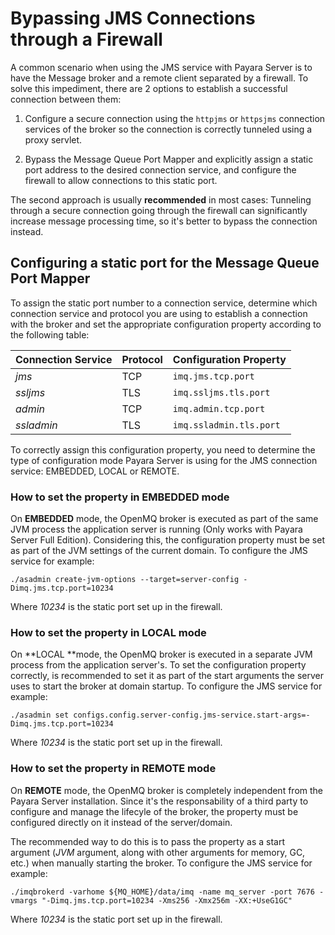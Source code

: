 # Bypassing JMS Connections through a Firewall

A common scenario when using the JMS service with Payara Server is to have the Message broker and a remote client separated by a firewall. To solve this impediment, there are 2 options to establish a successful connection between them:

1. Configure a secure connection using the `httpjms` or `httpsjms` connection services of the broker so the connection is correctly tunneled using a proxy servlet.

2. Bypass the Message Queue Port Mapper and explicitly assign a static port address to the desired connection service, and configure the firewall to allow connections to this static port.

The second approach is usually **recommended** in most cases: Tunneling through a secure connection going through the firewall can significantly increase message processing time, so it's better to bypass the connection instead.

## Configuring a static port for the Message Queue Port Mapper

To assign the static port number to a connection service, determine which connection service and protocol you are using to establish a connection with the broker and set the appropriate configuration property according to the following table:

| Connection Service | Protocol | Configuration Property |
| :--- | :--- | :--- |
| _jms_ | TCP | `imq.jms.tcp.port` |
| _ssljms_ | TLS | `imq.ssljms.tls.port` |
| _admin_ | TCP | `imq.admin.tcp.port` |
| _ssladmin_ | TLS | `imq.ssladmin.tls.port` |

To correctly assign this configuration property, you need to determine the type of configuration mode Payara Server is using for the JMS connection service: EMBEDDED, LOCAL or REMOTE.

### How to set the property in EMBEDDED mode

On **EMBEDDED** mode, the OpenMQ broker is executed as part of the same JVM process the application server is running \(Only works with Payara Server Full Edition\). Considering this, the configuration property must be set as part of the JVM settings of the current domain. To configure the JMS service for example:

```
./asadmin create-jvm-options --target=server-config -Dimq.jms.tcp.port=10234
```

Where _10234_ is the static port set up in the firewall.

### How to set the property in LOCAL mode

On **LOCAL **mode, the OpenMQ broker is executed in a separate JVM process from the application server's. To set the configuration property correctly, is recommended to set it as part of the start arguments the server uses to start the broker at domain startup. To configure the JMS service for example:

```
./asadmin set configs.config.server-config.jms-service.start-args=-Dimq.jms.tcp.port=10234

```

Where _10234_ is the static port set up in the firewall.

### How to set the property in REMOTE mode

On **REMOTE** mode, the OpenMQ broker is completely independent from the Payara Server installation. Since it's the responsability of a third party to configure and manage the lifecyle of the broker, the property must be configured directly on it instead of the server/domain. 

The recommended way to do this is to pass the property as a start argument (_JVM_ argument, along with other arguments for memory, GC, etc.) when manually starting the broker. To configure the JMS service for example:

```
./imqbrokerd -varhome ${MQ_HOME}/data/imq -name mq_server -port 7676 -vmargs "-Dimq.jms.tcp.port=10234 -Xms256 -Xmx256m -XX:+UseG1GC"
```

Where _10234_ is the static port set up in the firewall.